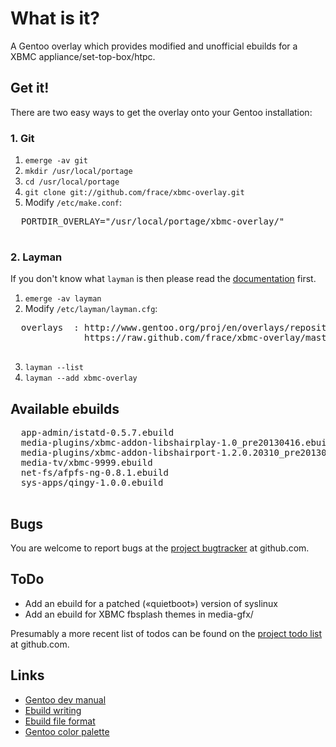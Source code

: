 What is it?
============
A Gentoo overlay which provides modified and unofficial ebuilds
for a XBMC appliance/set-top-box/htpc.

Get it!
------
There are two easy ways to get the overlay onto your Gentoo installation:

### 1. Git
1. `emerge -av git`
2. `mkdir /usr/local/portage`
3. `cd /usr/local/portage`
4. `git clone git://github.com/frace/xbmc-overlay.git`
5. Modify `/etc/make.conf`:

  <pre>
  PORTDIR_OVERLAY="/usr/local/portage/xbmc-overlay/"
  </pre>

### 2. Layman
If you don't know what `layman` is then please read the [documentation][docs-layman] first.


1. `emerge -av layman`
2. Modify `/etc/layman/layman.cfg`:

  <pre>
  overlays  : http://www.gentoo.org/proj/en/overlays/repositories.xml
              https://raw.github.com/frace/xbmc-overlay/master/repositories.xml
  </pre>

3. `layman --list`
4. `layman --add xbmc-overlay`

[docs-layman]: http://www.gentoo.org/proj/en/overlays/userguide.xml

Available ebuilds
-----------------

  <pre>
  app-admin/istatd-0.5.7.ebuild
  media-plugins/xbmc-addon-libshairplay-1.0_pre20130416.ebuild
  media-plugins/xbmc-addon-libshairport-1.2.0.20310_pre20130221.ebuild
  media-tv/xbmc-9999.ebuild
  net-fs/afpfs-ng-0.8.1.ebuild
  sys-apps/qingy-1.0.0.ebuild
  </pre>

Bugs
----
You are welcome to report bugs at the [project bugtracker][project-bugtracker] at github.com.

[project-bugtracker]: https://github.com/frace/xbmc-overlay/issues

ToDo
-----
- Add an ebuild for a patched («quietboot») version of syslinux
- Add an ebuild for XBMC fbsplash themes in media-gfx/

Presumably a more recent list of todos can be found on the [project todo list][project-todo] at github.com.

[project-todo]: https://github.com/frace/xbmc-overlay/issues?labels=todo

Links
-----
- [Gentoo dev manual][docs-devmanual]
- [Ebuild writing][docs-devmanual-ebuild]
- [Ebuild file format][docs-devmanual-ebuild-format]
- [Gentoo color palette][docs-gentoo-colors]

[docs-devmanual]: https://devmanual.gentoo.org
[docs-devmanual-ebuild]: https://devmanual.gentoo.org/ebuild-writing
[docs-devmanual-ebuild-format]: https://devmanual.gentoo.org/ebuild-writing/file-format
[docs-gentoo-colors]: https://www.gentoo.org/proj/en/desktop/artwork/colors.xml
